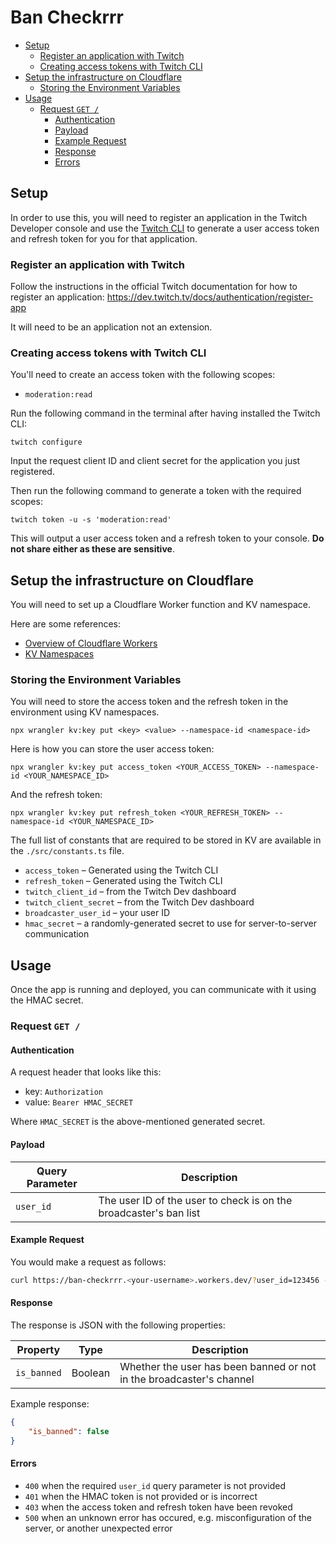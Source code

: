 # Ban Checkrrr

- [Setup](#setup)
  - [Register an application with Twitch](#register-an-application-with-twitch)
  - [Creating access tokens with Twitch CLI](#creating-access-tokens-with-twitch-cli)
- [Setup the infrastructure on Cloudflare](#setup-the-infrastructure-on-cloudflare)
  - [Storing the Environment Variables](#storing-the-environment-variables)
- [Usage](#usage)
  - [Request `GET /`](#request-get-)
    - [Authentication](#authentication)
    - [Payload](#payload)
    - [Example Request](#example-request)
    - [Response](#response)
    - [Errors](#errors)

## Setup

In order to use this, you will need to register an application in the Twitch Developer console and use the [Twitch CLI](https://dev.twitch.tv/docs/cli/token-command) to generate a user access token and refresh token for you for that application.

### Register an application with Twitch

Follow the instructions in the official Twitch documentation for how to register an application: https://dev.twitch.tv/docs/authentication/register-app

It will need to be an application not an extension.

### Creating access tokens with Twitch CLI

You'll need to create an access token with the following scopes:

-   `moderation:read`

Run the following command in the terminal after having installed the Twitch CLI:

    twitch configure

Input the request client ID and client secret for the application you just registered.

Then run the following command to generate a token with the required scopes:

    twitch token -u -s 'moderation:read'

This will output a user access token and a refresh token to your console. **Do not share either as these are sensitive**.

## Setup the infrastructure on Cloudflare

You will need to set up a Cloudflare Worker function and KV namespace.

Here are some references:

-   [Overview of Cloudflare Workers](https://developers.cloudflare.com/workers/)
-   [KV Namespaces](https://developers.cloudflare.com/workers/runtime-apis/kv/)

### Storing the Environment Variables

You will need to store the access token and the refresh token in the environment using KV namespaces.

    npx wrangler kv:key put <key> <value> --namespace-id <namespace-id>

Here is how you can store the user access token:

    npx wrangler kv:key put access_token <YOUR_ACCESS_TOKEN> --namespace-id <YOUR_NAMESPACE_ID>

And the refresh token:

    npx wrangler kv:key put refresh_token <YOUR_REFRESH_TOKEN> --namespace-id <YOUR_NAMESPACE_ID>

The full list of constants that are required to be stored in KV are available in the `./src/constants.ts` file.

-   `access_token` – Generated using the Twitch CLI
-   `refresh_token` – Generated using the Twitch CLI
-   `twitch_client_id` – from the Twitch Dev dashboard
-   `twitch_client_secret` – from the Twitch Dev dashboard
-   `broadcaster_user_id` – your user ID
-   `hmac_secret` – a randomly-generated secret to use for server-to-server communication

## Usage

Once the app is running and deployed, you can communicate with it using the HMAC secret.

### Request `GET /`

#### Authentication

A request header that looks like this:

-   key: `Authorization`
-   value: `Bearer HMAC_SECRET`

Where `HMAC_SECRET` is the above-mentioned generated secret.

#### Payload

| Query Parameter | Description                                                       |
| --------------- | ----------------------------------------------------------------- |
| `user_id`       | The user ID of the user to check is on the broadcaster's ban list |

#### Example Request

You would make a request as follows:

```sh
curl https://ban-checkrrr.<your-username>.workers.dev/?user_id=123456 -H 'Authorization: Bearer HMAC_SECRET'
```

#### Response

The response is JSON with the following properties:

| Property    | Type    | Description                                                          |
| ----------- | ------- | -------------------------------------------------------------------- |
| `is_banned` | Boolean | Whether the user has been banned or not in the broadcaster's channel |

Example response:

```json
{
    "is_banned": false
}
```

#### Errors

- `400` when the required `user_id` query parameter is not provided
- `401` when the HMAC token is not provided or is incorrect
- `403` when the access token and refresh token have been revoked
- `500` when an unknown error has occured, e.g. misconfiguration of the server, or another unexpected error
